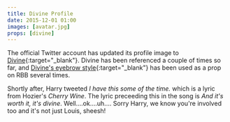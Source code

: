 ```yaml
---
title: Divine Profile
date: 2015-12-01 01:00
images: [avatar.jpg]
props: [divine]
---
```

The official Twitter account has updated its profile image to [Divine]({{site.baseurl}}props/divine){:target="_blank"}. Divine has been referenced a couple of times so far, and [Divine's eyebrow style]({{site.baseurl}}props/divine-eyebrows){:target="_blank"} has been used as a prop on RBB several times.

Shortly after, Harry tweeted *I have this some of the time.* which is a lyric from Hozier's *Cherry Wine*. The lyric preceeding this in the song is *And it's worth it, it's divine*. Well....ok....uh.... Sorry Harry, we know you're involved too and it's not just Louis, sheesh!
